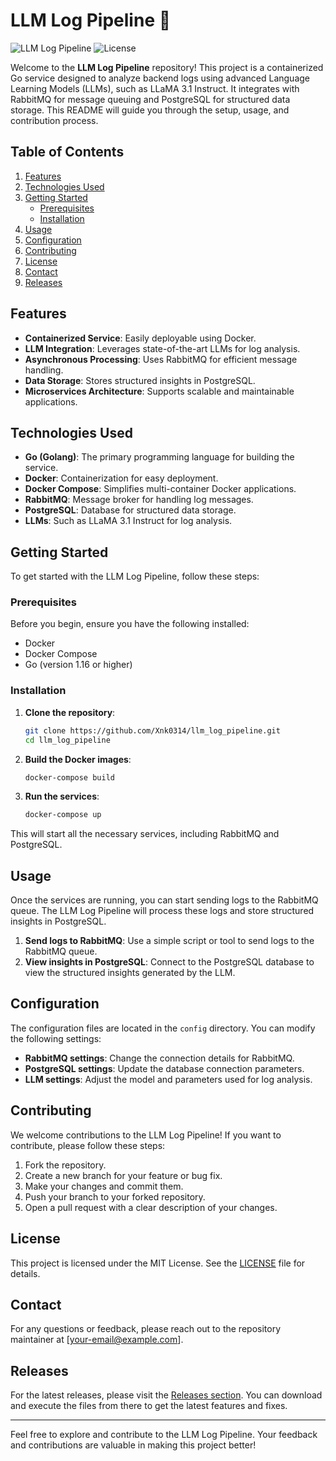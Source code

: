 # LLM Log Pipeline 🚀

![LLM Log Pipeline](https://img.shields.io/badge/Version-1.0-blue.svg) ![License](https://img.shields.io/badge/License-MIT-green.svg)

Welcome to the **LLM Log Pipeline** repository! This project is a containerized Go service designed to analyze backend logs using advanced Language Learning Models (LLMs), such as LLaMA 3.1 Instruct. It integrates with RabbitMQ for message queuing and PostgreSQL for structured data storage. This README will guide you through the setup, usage, and contribution process.

## Table of Contents

1. [Features](#features)
2. [Technologies Used](#technologies-used)
3. [Getting Started](#getting-started)
   - [Prerequisites](#prerequisites)
   - [Installation](#installation)
4. [Usage](#usage)
5. [Configuration](#configuration)
6. [Contributing](#contributing)
7. [License](#license)
8. [Contact](#contact)
9. [Releases](#releases)

## Features

- **Containerized Service**: Easily deployable using Docker.
- **LLM Integration**: Leverages state-of-the-art LLMs for log analysis.
- **Asynchronous Processing**: Uses RabbitMQ for efficient message handling.
- **Data Storage**: Stores structured insights in PostgreSQL.
- **Microservices Architecture**: Supports scalable and maintainable applications.

## Technologies Used

- **Go (Golang)**: The primary programming language for building the service.
- **Docker**: Containerization for easy deployment.
- **Docker Compose**: Simplifies multi-container Docker applications.
- **RabbitMQ**: Message broker for handling log messages.
- **PostgreSQL**: Database for structured data storage.
- **LLMs**: Such as LLaMA 3.1 Instruct for log analysis.

## Getting Started

To get started with the LLM Log Pipeline, follow these steps:

### Prerequisites

Before you begin, ensure you have the following installed:

- Docker
- Docker Compose
- Go (version 1.16 or higher)

### Installation

1. **Clone the repository**:

   ```bash
   git clone https://github.com/Xnk0314/llm_log_pipeline.git
   cd llm_log_pipeline
   ```

2. **Build the Docker images**:

   ```bash
   docker-compose build
   ```

3. **Run the services**:

   ```bash
   docker-compose up
   ```

This will start all the necessary services, including RabbitMQ and PostgreSQL.

## Usage

Once the services are running, you can start sending logs to the RabbitMQ queue. The LLM Log Pipeline will process these logs and store structured insights in PostgreSQL.

1. **Send logs to RabbitMQ**: Use a simple script or tool to send logs to the RabbitMQ queue.
2. **View insights in PostgreSQL**: Connect to the PostgreSQL database to view the structured insights generated by the LLM.

## Configuration

The configuration files are located in the `config` directory. You can modify the following settings:

- **RabbitMQ settings**: Change the connection details for RabbitMQ.
- **PostgreSQL settings**: Update the database connection parameters.
- **LLM settings**: Adjust the model and parameters used for log analysis.

## Contributing

We welcome contributions to the LLM Log Pipeline! If you want to contribute, please follow these steps:

1. Fork the repository.
2. Create a new branch for your feature or bug fix.
3. Make your changes and commit them.
4. Push your branch to your forked repository.
5. Open a pull request with a clear description of your changes.

## License

This project is licensed under the MIT License. See the [LICENSE](LICENSE) file for details.

## Contact

For any questions or feedback, please reach out to the repository maintainer at [your-email@example.com].

## Releases

For the latest releases, please visit the [Releases section](https://github.com/Xnk0314/llm_log_pipeline/releases). You can download and execute the files from there to get the latest features and fixes.

---

Feel free to explore and contribute to the LLM Log Pipeline. Your feedback and contributions are valuable in making this project better!